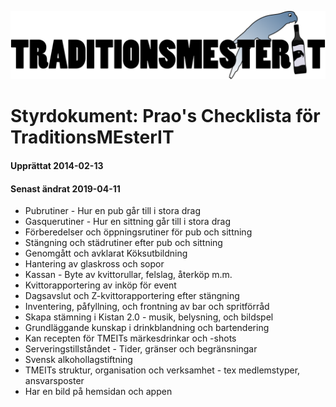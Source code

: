 ![](../../logotmeit_hilong.png)

# Styrdokument: Prao's Checklista för TraditionsMEsterIT
#### Upprättat 2014-02-13
#### Senast ändrat 2019-04-11

- Pubrutiner - Hur en pub går till i stora drag
- Gasquerutiner - Hur en sittning går till i stora drag
- Förberedelser och öppningsrutiner för pub och sittning
- Stängning och städrutiner efter pub och sittning
- Genomgått och avklarat Köksutbildning
- Hantering av glaskross och sopor
- Kassan - Byte av kvittorullar, felslag, återköp m.m.
- Kvittorapportering av inköp för event
- Dagsavslut och Z-kvittorapportering efter stängning
- Inventering, påfyllning, och frontning av bar och spritförråd
- Skapa stämning i Kistan 2.0 - musik, belysning, och bildspel
- Grundläggande kunskap i drinkblandning och bartendering
- Kan recepten för TMEITs märkesdrinkar och -shots
- Serveringstillståndet - Tider, gränser och begränsningar
- Svensk alkohollagstiftning
- TMEITs struktur, organisation och verksamhet - tex medlemstyper, ansvarsposter
- Har en bild på hemsidan och appen
